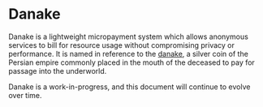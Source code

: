 # Danake

Danake is a lightweight micropayment system which allows anonymous
services to bill for resource usage without compromising privacy or
performance.  It is named in reference to the [danake], a silver coin of
the Persian empire commonly placed in the mouth of the deceased to pay
for passage into the underworld.

Danake is a work-in-progress, and this document will continue to evolve
over time.

[danake]: https://en.wikipedia.org/wiki/Danake

